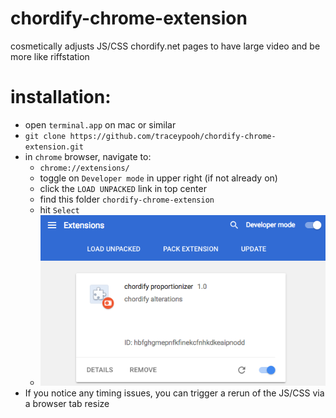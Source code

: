 # chordify-chrome-extension
cosmetically adjusts JS/CSS chordify.net pages to have large video and be more like riffstation

# installation:
- open `terminal.app` on mac or similar
- `git clone https://github.com/traceypooh/chordify-chrome-extension.git`
- in `chrome` browser, navigate to:
  - `chrome://extensions/`
  - toggle on `Developer mode` in upper right (if not already on)
  - click the `LOAD UNPACKED` link in top center
  - find this folder `chordify-chrome-extension`
  - hit `Select`
  - <img src="chrome-extensions-screenshot.png"/>
- If you notice any timing issues, you can trigger a rerun of the JS/CSS via a browser tab resize


